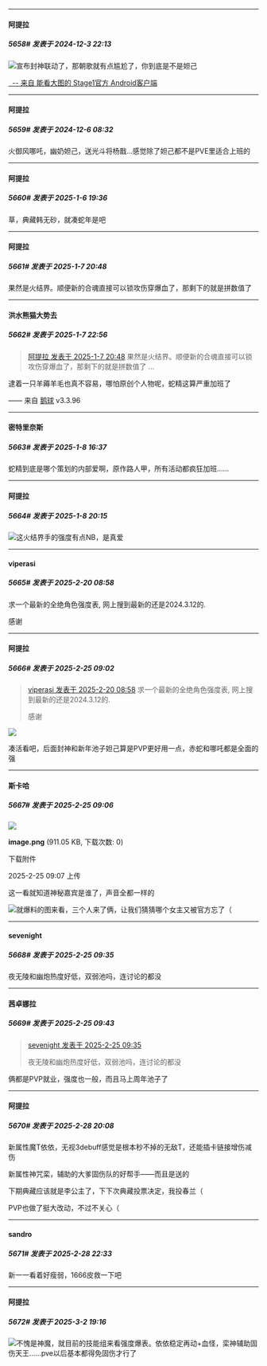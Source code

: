 ﻿
*****

####  阿提拉  
##### 5658#       发表于 2024-12-3 22:13

<img src="https://static.saraba1st.com/image/smiley/face2017/037.png" referrerpolicy="no-referrer">宣布封神联动了，那朝歌就有点尴尬了，你到底是不是妲己

[  -- 来自 能看大图的 Stage1官方 Android客户端](https://www.coolapk.com/apk/140634)

*****

####  阿提拉  
##### 5659#       发表于 2024-12-6 08:32

火御风哪吒，幽奶妲己，送光斗将杨戬...感觉除了妲己都不是PVE里适合上班的

*****

####  阿提拉  
##### 5660#       发表于 2025-1-6 19:36

草，典藏韩无砂，就凑蛇年是吧

*****

####  阿提拉  
##### 5661#       发表于 2025-1-7 20:48

果然是火结界。顺便新的合魂直接可以锁攻伤穿爆血了，那剩下的就是拼数值了

*****

####  洪水熊猫大势去  
##### 5662#       发表于 2025-1-7 22:56

<blockquote><a href="httphttps://bbs.saraba1st.com/2b/forum.php?mod=redirect&amp;goto=findpost&amp;pid=67124477&amp;ptid=1937799" target="_blank">阿提拉 发表于 2025-1-7 20:48</a>
果然是火结界。顺便新的合魂直接可以锁攻伤穿爆血了，那剩下的就是拼数值了 ...</blockquote>
逮着一只羊薅羊毛也真不容易，哪怕原创个人物呢，蛇精这算严重加班了

—— 来自 [鹅球](https://www.pgyer.com/GcUxKd4w) v3.3.96

*****

####  密特里奈斯  
##### 5663#       发表于 2025-1-8 16:37

蛇精到底是哪个策划的内部爱啊，原作路人甲，所有活动都疯狂加班……

*****

####  阿提拉  
##### 5664#       发表于 2025-1-8 20:15

<img src="https://static.saraba1st.com/image/smiley/face2017/037.png" referrerpolicy="no-referrer">这火结界手的强度有点NB，是真爱

*****

####  viperasi  
##### 5665#       发表于 2025-2-20 08:58

求一个最新的全绝角色强度表, 网上搜到最新的还是2024.3.12的.

感谢  

*****

####  阿提拉  
##### 5666#       发表于 2025-2-25 09:02

<blockquote><a href="httphttps://bbs.saraba1st.com/2b/forum.php?mod=redirect&amp;goto=findpost&amp;pid=67471233&amp;ptid=1937799" target="_blank">viperasi 发表于 2025-2-20 08:58</a>
求一个最新的全绝角色强度表, 网上搜到最新的还是2024.3.12的.

感谢</blockquote>
<img src="https://p.sda1.dev/22/828d6a08879abefdbc35ac935c8b0232/image.jpg" referrerpolicy="no-referrer">

凑活看吧，后面封神和新年池子妲己算是PVP更好用一点，赤蛇和哪吒都是全面的强

*****

####  斯卡哈  
##### 5667#       发表于 2025-2-25 09:06

<img src="https://img.saraba1st.com/forum/202502/25/090701l7hmhyo7ssssszur.png" referrerpolicy="no-referrer">

<strong>image.png</strong> (911.05 KB, 下载次数: 0)

下载附件

2025-2-25 09:07 上传

这一看就知道神秘嘉宾是谁了，声音全都一样的

<img src="https://static.saraba1st.com/image/smiley/face2017/067.png" referrerpolicy="no-referrer">就爆料的图来看，三个人来了俩，让我们猜猜哪个女主又被官方忘了（

*****

####  sevenight  
##### 5668#       发表于 2025-2-25 09:35

夜无陵和幽炮热度好低，双弱池吗，连讨论的都没

*****

####  茜卓娜拉  
##### 5669#       发表于 2025-2-25 09:43

<blockquote><a href="httphttps://bbs.saraba1st.com/2b/forum.php?mod=redirect&amp;goto=findpost&amp;pid=67510125&amp;ptid=1937799" target="_blank">sevenight 发表于 2025-2-25 09:35</a>

夜无陵和幽炮热度好低，双弱池吗，连讨论的都没</blockquote>
俩都是PVP就业，强度也一般，而且马上周年池子了

*****

####  阿提拉  
##### 5670#       发表于 2025-2-28 20:08

新属性魔T依依，无视3debuff感觉是根本秒不掉的无敌T，还能插卡链接增伤减伤

新属性神咒栾，辅助的大爹固伤队的好帮手——而且是送的

下期典藏应该就是李公主了，下下次典藏投票决定，我投春兰（

PVP也做了挺大改动，不过不关心（

*****

####  sandro  
##### 5671#       发表于 2025-2-28 22:33

新一一看着好瘦弱，1666皮救一下吧

*****

####  阿提拉  
##### 5672#       发表于 2025-3-2 19:16

<img src="https://static.saraba1st.com/image/smiley/face2017/037.png" referrerpolicy="no-referrer">不愧是神魔，就目前的技能组来看强度爆表。依依稳定再动+血怪，栾神辅助固伤天王……pve以后基本都得免固伤才行了

